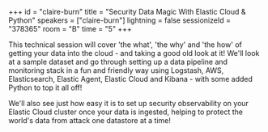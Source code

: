 +++
id = "claire-burn"
title = "Security Data Magic With Elastic Cloud & Python"
speakers = ["claire-burn"]
lightning = false
sessionizeId = "378365"
room = "B"
time = "5"
+++

This technical session will cover 'the what', 'the why' and 'the how' of getting your data into the cloud - and taking a good old look at it! We'll look at a sample dataset and go through setting up a data pipeline and monitoring stack in a fun and friendly way using Logstash, AWS, Elasticsearch, Elastic Agent, Elastic Cloud and Kibana - with some added Python to top it all off! 

We'll also see just how easy it is to set up security observability on your Elastic Cloud cluster once your data is ingested, helping to protect the world's data from attack one datastore at a time!